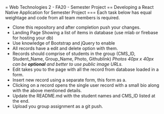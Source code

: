 = Web Technologies 2 - FA20 - Semester Project
== Developing a React Native Application for Semester Project
=== Each task below has equal weightage and code from all team members is required.
* Clone this repository and after completion push your changes.
* Landing Page Showing a list of items in database (use mlab or firebase for hosting your db)
* Use knowledge of Bootstrap and jQuery to enable 
* All records have a edit and delete option with them.
* Records should comprise of students in the group (CMS_ID, Student_Name, Group_Name, Photo, Githublink) *Photos 40px x 40px can be **optional** and better to use public image URLs.*
* Edit takes you to the page with all the record from database loaded in a form.
* Insert new record using a separate form, this form as a.
* Clicking on a record opens the single user record with a small bio along with the above mentioned details.
* Update the README.md with the student names and CMS_ID listed at the end.
* Upload you group assignment as a git push.
